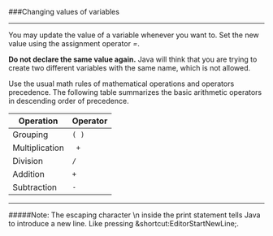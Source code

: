 ###Changing values of variables
***
You may update the value of a variable whenever you want to.
Set the new value using the assignment operator *=*.

**Do not declare the same value again.**
Java will think that you are trying to create two different variables
with the same name, which is not allowed.

Use the usual math rules of mathematical operations and operators precedence.
The following table summarizes the basic arithmetic operators in descending order of precedence.

| Operation      | Operator |
|----------------|----------|
| Grouping       | `( ) `     |
| Multiplication |` +`        |
| Division       | `/ `       |
| Addition       | `+  `      |
| Subtraction    | `- `       |
***
#####Note: The escaping character \\n inside the print statement tells Java to introduce a new line. Like pressing &shortcut:EditorStartNewLine;.